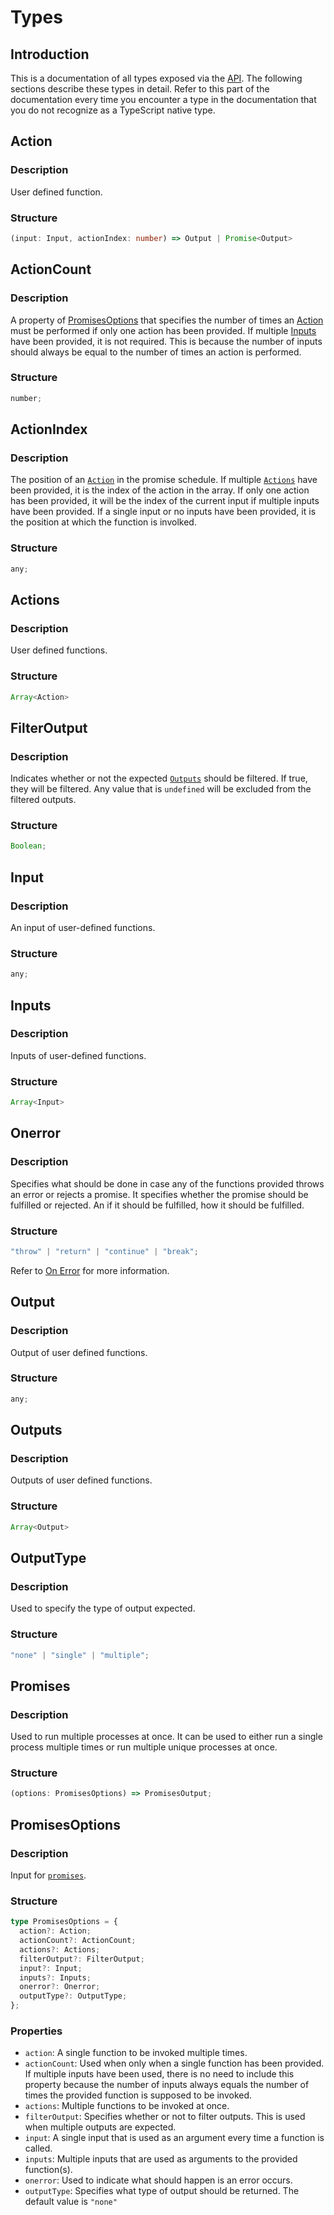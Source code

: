 # Types

## Introduction

This is a documentation of all types exposed via the [API](./api.md). The following sections describe these types in detail. Refer to this part of the documentation every time you encounter a type in the documentation that you do not recognize as a TypeScript native type.

## Action

### Description

User defined function.

### Structure

```ts
(input: Input, actionIndex: number) => Output | Promise<Output>
```

## ActionCount

### Description

A property of [PromisesOptions](#promisesoptions) that specifies the number of times an [Action](#action) must be performed if only one action has been provided. If multiple [Inputs](#inputs) have been provided, it is not required. This is because the number of inputs should always be equal to the number of times an action is performed.

### Structure

```ts
number;
```

## ActionIndex

### Description

The position of an [`Action`](#action) in the promise schedule. If multiple [`Actions`](#actions) have been provided, it is the index of the action in the array. If only one action has been provided, it will be the index of the current input if multiple inputs have been provided. If a single input or no inputs have been provided, it is the position at which the function is involked.

### Structure

```ts
any;
```

## Actions

### Description

User defined functions.

### Structure

```ts
Array<Action>
```

## FilterOutput

### Description

Indicates whether or not the expected [`Outputs`](#outputs) should be filtered. If true, they will be filtered. Any value that is `undefined` will be excluded from the filtered outputs.

### Structure

```ts
Boolean;
```

## Input

### Description

An input of user-defined functions.

### Structure

```ts
any;
```

## Inputs

### Description

Inputs of user-defined functions.

### Structure

```ts
Array<Input>
```

## Onerror

### Description

Specifies what should be done in case any of the functions provided throws an error or rejects a promise. It specifies whether the promise should be fulfilled or rejected. An if it should be fulfilled, how it should be fulfilled.

### Structure

```ts
"throw" | "return" | "continue" | "break";
```

Refer to [On Error](../onerror.md) for more information.

## Output

### Description

Output of user defined functions.

### Structure

```ts
any;
```

## Outputs

### Description

Outputs of user defined functions.

### Structure

```ts
Array<Output>
```

## OutputType

### Description

Used to specify the type of output expected.

### Structure

```ts
"none" | "single" | "multiple";
```

## Promises

### Description

Used to run multiple processes at once. It can be used to either run a single process multiple times or run multiple unique processes at once.

### Structure

```ts
(options: PromisesOptions) => PromisesOutput;
```

## PromisesOptions

### Description

Input for [`promises`](#promises).

### Structure

```ts
type PromisesOptions = {
  action?: Action;
  actionCount?: ActionCount;
  actions?: Actions;
  filterOutput?: FilterOutput;
  input?: Input;
  inputs?: Inputs;
  onerror?: Onerror;
  outputType?: OutputType;
};
```

### Properties

- `action`: A single function to be invoked multiple times.
- `actionCount`: Used when only when a single function has been provided. If multiple inputs have been used, there is no need to include this property because the number of inputs always equals the number of times the provided function is supposed to be invoked.
- `actions`: Multiple functions to be invoked at once.
- `filterOutput`: Specifies whether or not to filter outputs. This is used when multiple outputs are expected.
- `input`: A single input that is used as an argument every time a function is called.
- `inputs`: Multiple inputs that are used as arguments to the provided function(s).
- `onerror`: Used to indicate what should happen is an error occurs.
- `outputType`: Specifies what type of output should be returned. The default value is `"none"`
